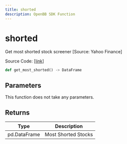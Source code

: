 ```yaml
---
title: shorted
description: OpenBB SDK Function
---
```


# shorted

Get most shorted stock screener [Source: Yahoo Finance]

Source Code: [[link](https://github.com/OpenBB-finance/OpenBBTerminal/tree/main/openbb_terminal/stocks/dark_pool_shorts/yahoofinance_model.py#L16)]

```python
def get_most_shorted() -> DataFrame
```
## Parameters

This function does not take any parameters.

## Returns

| Type | Description |
| ---- | ----------- |
| pd.DataFrame | Most Shorted Stocks |

